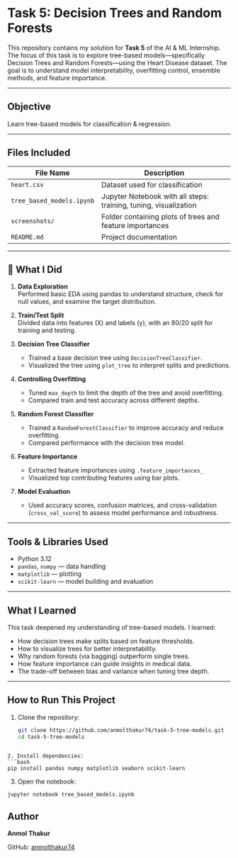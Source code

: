 # Task 5: Decision Trees and Random Forests

This repository contains my solution for **Task 5** of the AI & ML Internship. The focus of this task is to explore tree-based models—specifically Decision Trees and Random Forests—using the Heart Disease dataset. The goal is to understand model interpretability, overfitting control, ensemble methods, and feature importance.

---

## Objective

Learn tree-based models for classification & regression.

---

## Files Included

| File Name                  | Description                                                      |
|---------------------------|------------------------------------------------------------------|
| `heart.csv`               | Dataset used for classification                                  |
| `tree_based_models.ipynb` | Jupyter Notebook with all steps: training, tuning, visualization |
| `screenshots/`            | Folder containing plots of trees and feature importances         |
| `README.md`               | Project documentation                                            |

---

## 📌 What I Did

1. **Data Exploration**  
   Performed basic EDA using pandas to understand structure, check for null values, and examine the target distribution.

2. **Train/Test Split**  
   Divided data into features (X) and labels (y), with an 80/20 split for training and testing.

3. **Decision Tree Classifier**  
   - Trained a base decision tree using `DecisionTreeClassifier`.  
   - Visualized the tree using `plot_tree` to interpret splits and predictions.

4. **Controlling Overfitting**  
   - Tuned `max_depth` to limit the depth of the tree and avoid overfitting.  
   - Compared train and test accuracy across different depths.

5. **Random Forest Classifier**  
   - Trained a `RandomForestClassifier` to improve accuracy and reduce overfitting.  
   - Compared performance with the decision tree model.

6. **Feature Importance**  
   - Extracted feature importances using `.feature_importances_`  
   - Visualized top contributing features using bar plots.

7. **Model Evaluation**  
   - Used accuracy scores, confusion matrices, and cross-validation (`cross_val_score`) to assess model performance and robustness.

---

## Tools & Libraries Used

- Python 3.12  
- `pandas`, `numpy` — data handling  
- `matplotlib` — plotting  
- `scikit-learn` — model building and evaluation

---

## What I Learned

This task deepened my understanding of tree-based models. I learned:
- How decision trees make splits based on feature thresholds.
- How to visualize trees for better interpretability.
- Why random forests (via bagging) outperform single trees.
- How feature importance can guide insights in medical data.
- The trade-off between bias and variance when tuning tree depth.

---

## How to Run This Project

1. Clone the repository:
   ```bash
   git clone https://github.com/anmolthakur74/task-5-tree-models.git
   cd task-5-tree-models
  ```

2. Install dependencies:
  ```bash
  pip install pandas numpy matplotlib seaborn scikit-learn
  ```

3. Open the notebook:
  ```bash
  jupyter notebook tree_based_models.ipynb
  ```

## Author

**Anmol Thakur**

GitHub: [anmolthakur74]()
